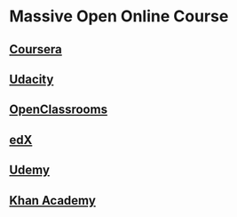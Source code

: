 # Massive Open Online Course

## [Coursera](https://coursera.org)

## [Udacity](https://udacity.com)

## [OpenClassrooms](https://openclassrooms.com)

## [edX](https://www.edx.org/)

## [Udemy](https://udemy.com)

## [Khan Academy](https://www.khanacademy.org/)

